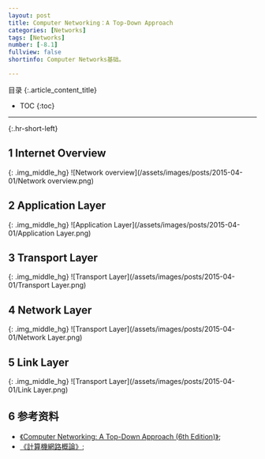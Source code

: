 ```yaml
---
layout: post
title: Computer Networking：A Top-Down Approach
categories: [Networks]
tags: [Networks]
number: [-8.1]
fullview: false
shortinfo: Computer Networks基础。

---
```

目录
{:.article_content_title}


* TOC
{:toc}

---
{:.hr-short-left}

## 1 Internet Overview ##

{: .img_middle_hg}
![Network overview](/assets/images/posts/2015-04-01/Network overview.png)

## 2 Application Layer ##
 
{: .img_middle_hg}
![Application Layer](/assets/images/posts/2015-04-01/Application Layer.png)

## 3 Transport Layer ##

{: .img_middle_hg}
![Transport Layer](/assets/images/posts/2015-04-01/Transport Layer.png)

## 4 Network Layer ##

{: .img_middle_hg}
![Transport Layer](/assets/images/posts/2015-04-01/Network Layer.png)


## 5 Link Layer ##

{: .img_middle_hg}
![Transport Layer](/assets/images/posts/2015-04-01/Link Layer.png)

## 6 参考资料 ##

- [《Computer Networking: A Top-Down Approach (6th Edition)》](https://www.amazon.com/Computer-Networking-Top-Down-Approach-6th/dp/0132856204);
- [《計算機網路概論》](http://ocw.nthu.edu.tw/ocw/index.php?page=course&cid=13&);







